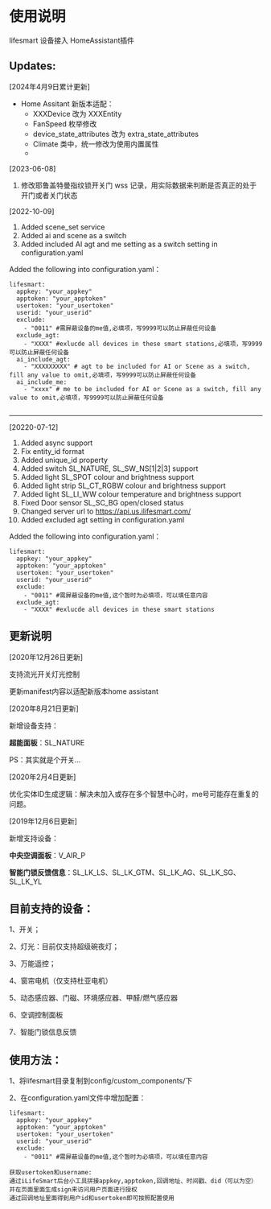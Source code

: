使用说明
==== 
lifesmart 设备接入 HomeAssistant插件

Updates:
-------
[2024年4月9日累计更新]

* Home Assitant 新版本适配：
  * XXXDevice 改为 XXXEntity
  * FanSpeed 枚举修改
  * device_state_attributes 改为 extra_state_attributes
  * Climate 类中，统一修改为使用内置属性
  *

[2023-06-08]
1. 修改耶鲁盖特曼指纹锁开关门 wss 记录，用实际数据来判断是否真正的处于开门或者关门状态

[2022-10-09]
1. Added scene_set service
2. Added ai and scene as a switch
3. Added included AI agt and me setting as a switch setting in configuration.yaml

Added the following into configuration.yaml：

```
lifesmart:
  appkey: "your_appkey" 
  apptoken: "your_apptoken"
  usertoken: "your_usertoken" 
  userid: "your_userid"
  exclude:
    - "0011" #需屏蔽设备的me值,必填项，写9999可以防止屏蔽任何设备
  exclude_agt:
    - "XXXX" #exlucde all devices in these smart stations,必填项，写9999可以防止屏蔽任何设备
  ai_include_agt:
    - "XXXXXXXXX" # agt to be included for AI or Scene as a switch, fill any value to omit,必填项，写9999可以防止屏蔽任何设备
  ai_include_me:
    - "xxxx" # me to be included for AI or Scene as a switch, fill any value to omit,必填项，写9999可以防止屏蔽任何设备
  
```

-------  
[20220-07-12]
1. Added async support
2. Fix entity_id format 
3. Added unique_id property
4. Added switch SL_NATURE, SL_SW_NS[1|2|3] support
5. Added light SL_SPOT colour and brightness support
6. Added light strip SL_CT_RGBW colour and brightness support
7. Added light SL_LI_WW colour temperature and brightness support
8. Fixed Door sensor SL_SC_BG open/closed status
9. Changed server url to https://api.us.ilifesmart.com/
10. Added excluded agt setting in configuration.yaml

Added the following into configuration.yaml：

```
lifesmart:
  appkey: "your_appkey" 
  apptoken: "your_apptoken"
  usertoken: "your_usertoken" 
  userid: "your_userid"
  exclude:
    - "0011" #需屏蔽设备的me值,这个暂时为必填项，可以填任意内容
  exclude_agt:
    - "XXXX" #exlucde all devices in these smart stations
```

更新说明
-------  
[2020年12月26日更新]

支持流光开关灯光控制

更新manifest内容以适配新版本home assistant

[2020年8月21日更新]

新增设备支持：

**超能面板**：SL_NATURE

PS：其实就是个开关...

[2020年2月4日更新]

优化实体ID生成逻辑：解决未加入或存在多个智慧中心时，me号可能存在重复的问题。

[2019年12月6日更新]

新增支持设备：

**中央空调面板**：V_AIR_P

**智能门锁反馈信息**：SL_LK_LS、SL_LK_GTM、SL_LK_AG、SL_LK_SG、SL_LK_YL

目前支持的设备：
-------  
1、开关；

2、灯光：目前仅支持超级碗夜灯；

3、万能遥控；

4、窗帘电机（仅支持杜亚电机）

5、动态感应器、门磁、环境感应器、甲醛/燃气感应器

6、空调控制面板

7、智能门锁信息反馈

使用方法：
-------  
1、将lifesmart目录复制到config/custom_components/下

2、在configuration.yaml文件中增加配置：

```
lifesmart:
  appkey: "your_appkey" 
  apptoken: "your_apptoken"
  usertoken: "your_usertoken" 
  userid: "your_userid"
  exclude:
    - "0011" #需屏蔽设备的me值,这个暂时为必填项，可以填任意内容
```
```
获取usertoken和username:
通过iLifeSmart后台小工具拼接appkey,apptoken,回调地址、时间戳、did（可以为空）并在页面里面生成sign来访问用户页面进行授权
通过回调地址里面得到用户id和usertoken即可按照配置使用
```
    

